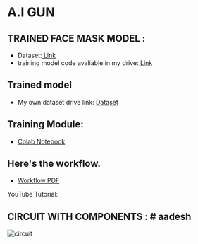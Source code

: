 # A.I GUN
## TRAINED FACE MASK MODEL :
- Dataset:[ Link ](https://www.kaggle.com/datasets/omkargurav/face-mask-dataset)
- training model code avaliable in my drive:[ Link ](https://drive.google.com/file/d/1QK4EG9YsXP_k8tHUktAwgIzCcJ9TCCai/view?usp=sharing)
## Trained model 
  - My own dataset drive link: [Dataset](https://drive.google.com/file/d/1xLWpKyu4luFNvhLEyu_9Q2ovYJj29doy/view?usp=drive_link)

## Training Module:
- [Colab Notebook](https://colab.research.google.com/github/deepme987/Tensorflow-Object-Detection/blob/master/Object_Detection_Face_Mask_Detection.ipynb#scrollTo=V8V1RRQBN6kv)

## Here's the workflow.
- [Workflow PDF](https://github.com/Grandlobster/A.i_Gun/files/14457968/plan-1.1.pdf)

YouTube Tutorial:
## CIRCUIT WITH COMPONENTS : # aadesh
![circuit](https://github.com/Grandlobster/A.i_Gun/assets/118823460/afff3a97-89cc-40bf-aa33-9fc057ea5522)

